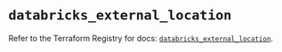 # `databricks_external_location`

Refer to the Terraform Registry for docs: [`databricks_external_location`](https://registry.terraform.io/providers/databricks/databricks/1.50.0/docs/resources/external_location).
